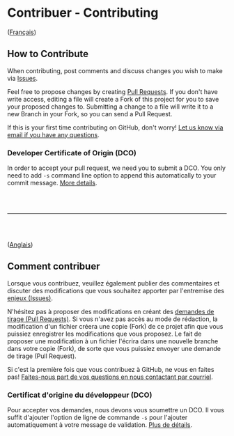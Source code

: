 
#  Contribuer - Contributing

([Français](#comment-contribuer))

## How to Contribute

When contributing, post comments and discuss changes you wish to make via [Issues](https://github.com/VilledeMontreal/urban-segmentation/issues).

Feel free to propose changes by creating [Pull Requests](https://github.com/VilledeMontreal/urban-segmentation/pulls). If you don't have write access, editing a file will create a Fork of this project for you to save your proposed changes to. Submitting a change to a file will write it to a new Branch in your Fork, so you can send a Pull Request.

If this is your first time contributing on GitHub, don't worry! [Let us know via email if you have any questions](mailto:libre@montreal.ca&subject=urban-segmentation).

### Developer Certificate of Origin (DCO)
In order to accept your pull request, we need you to submit a DCO. You only need to add ```-s``` command line option to append this automatically to your commit message. [More details](https://github.com/probot/dco).

&nbsp;  
&nbsp;  
______________________

&nbsp;  
&nbsp;  


([Anglais](#how-to-contribute))

## Comment contribuer

Lorsque vous contribuez, veuillez également publier des commentaires et discuter des modifications que vous souhaitez apporter par l'entremise des [enjeux (Issues)](https://github.com/VilledeMontreal/urban-segmentation/issues).

N'hésitez pas à proposer des modifications en créant des [demandes de tirage (Pull Requests)](https://github.com/VilledeMontreal/urban-segmentation/pulls). Si vous n'avez pas accès au mode de rédaction, la modification d'un fichier créera une copie (Fork) de ce projet afin que vous puissiez enregistrer les modifications que vous proposez. Le fait de proposer une modification à un fichier l'écrira dans une nouvelle branche dans votre copie (Fork), de sorte que vous puissiez envoyer une demande de tirage (Pull Request).

Si c'est la première fois que vous contribuez à GitHub, ne vous en faites pas! [Faites-nous part de vos questions en nous contactant par courriel](mailto:libre@montreal.ca&subject=urban-segmentation).


### Certificat d'origine du développeur (DCO)
Pour accepter vos demandes, nous devons vous soumettre un DCO. Il vous suffit d'ajouter l'option de ligne de commande ```-s``` pour 
l'ajouter automatiquement à votre message de validation. [Plus de détails](https://github.com/probot/dco).

